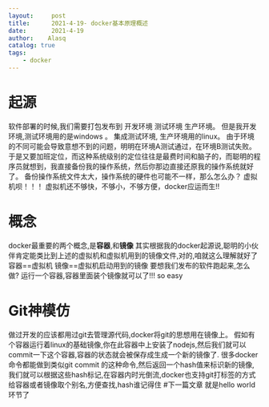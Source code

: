 ```yaml
---
layout:     post
title:      2021-4-19- docker基本原理概述
date:       2021-4-19
author:    Alasq
catalog: true
tags:
    - docker
---
```


# 起源
软件部署的时候,我们需要打包发布到 开发环境 测试环境 生产环境。
但是我开发环境,测试环境用的是windows 。 集成测试环境, 生产环境用的linux。
由于环境的不同可能会导致意想不到的问题，明明在环境A测试通过，在环境B测试失败。于是又要加班定位，而这种系统级别的定位往往是最费时间和脑子的，而聪明的程序员就想到，我直接备份我的操作系统，然后你那边直接还原我的操作系统就好了。
备份操作系统文件太大，操作系统的硬件也可能不一样，那么怎么办？
虚拟机呗！！！
虚拟机还不够快，不够小，不够方便，docker应运而生!!
# 概念
docker最重要的两个概念,是**容器**,和**镜像**
其实根据我的docker起源说,聪明的小伙伴肯定能类比到上述的虚拟机和虚拟机用到的镜像文件,对的,咱就这么理解就好了
容器==虚拟机 镜像==虚拟机启动用到的镜像
要想我们发布的软件跑起来,怎么做?
运行一个容器,容器里面装个镜像就可以了!!! so easy
# Git神模仿
做过开发的应该都用过git去管理源代码,docker将git的思想用在镜像上。
假如有个容器运行着linux的基础镜像,你在此容器中上安装了nodejs,然后我们就可以commit一下这个容器,容器的状态就会被保存成生成一个新的镜像了.
很多docker命令都能做到类似git commit 的这种命令,然后返回一个hash值来标识新的镜像,我们就可以根据这些hash标记,在容器内时光倒流,docker也支持git打标签的方式给容器或者镜像取个别名,方便查找,hash谁记得住
#下一篇文章 就是hello world环节了